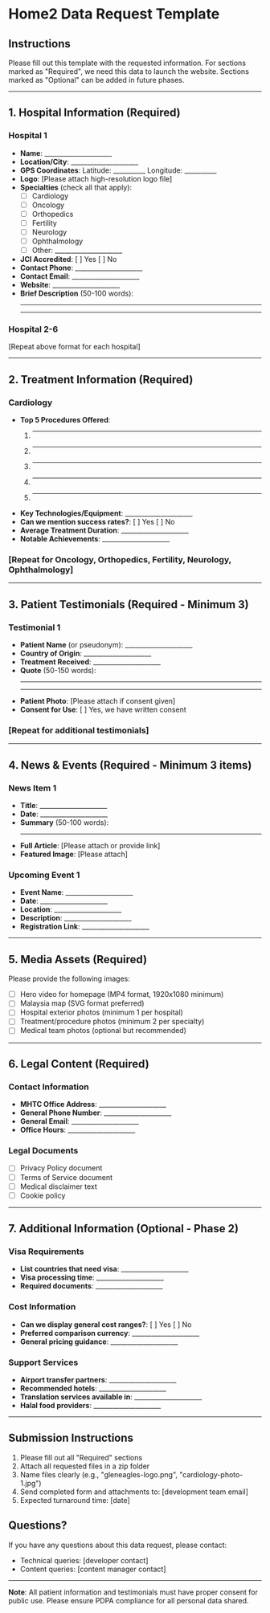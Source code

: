 # Home2 Data Request Template

## Instructions
Please fill out this template with the requested information. For sections marked as "Required", we need this data to launch the website. Sections marked as "Optional" can be added in future phases.

---

## 1. Hospital Information (Required)

### Hospital 1
- **Name**: _____________________
- **Location/City**: _____________________
- **GPS Coordinates**: Latitude: __________ Longitude: __________
- **Logo**: [Please attach high-resolution logo file]
- **Specialties** (check all that apply):
  - [ ] Cardiology
  - [ ] Oncology
  - [ ] Orthopedics
  - [ ] Fertility
  - [ ] Neurology
  - [ ] Ophthalmology
  - [ ] Other: _____________________
- **JCI Accredited**: [ ] Yes [ ] No
- **Contact Phone**: _____________________
- **Contact Email**: _____________________
- **Website**: _____________________
- **Brief Description** (50-100 words): 
  _________________________________________________
  _________________________________________________

### Hospital 2-6
[Repeat above format for each hospital]

---

## 2. Treatment Information (Required)

### Cardiology
- **Top 5 Procedures Offered**:
  1. _____________________
  2. _____________________
  3. _____________________
  4. _____________________
  5. _____________________
- **Key Technologies/Equipment**: _____________________
- **Can we mention success rates?**: [ ] Yes [ ] No
- **Average Treatment Duration**: _____________________
- **Notable Achievements**: _____________________

### [Repeat for Oncology, Orthopedics, Fertility, Neurology, Ophthalmology]

---

## 3. Patient Testimonials (Required - Minimum 3)

### Testimonial 1
- **Patient Name** (or pseudonym): _____________________
- **Country of Origin**: _____________________
- **Treatment Received**: _____________________
- **Quote** (50-150 words): 
  _________________________________________________
  _________________________________________________
- **Patient Photo**: [Please attach if consent given]
- **Consent for Use**: [ ] Yes, we have written consent

### [Repeat for additional testimonials]

---

## 4. News & Events (Required - Minimum 3 items)

### News Item 1
- **Title**: _____________________
- **Date**: _____________________
- **Summary** (50-100 words): 
  _________________________________________________
- **Full Article**: [Please attach or provide link]
- **Featured Image**: [Please attach]

### Upcoming Event 1
- **Event Name**: _____________________
- **Date**: _____________________
- **Location**: _____________________
- **Description**: _____________________
- **Registration Link**: _____________________

---

## 5. Media Assets (Required)

Please provide the following images:
- [ ] Hero video for homepage (MP4 format, 1920x1080 minimum)
- [ ] Malaysia map (SVG format preferred)
- [ ] Hospital exterior photos (minimum 1 per hospital)
- [ ] Treatment/procedure photos (minimum 2 per specialty)
- [ ] Medical team photos (optional but recommended)

---

## 6. Legal Content (Required)

### Contact Information
- **MHTC Office Address**: _____________________
- **General Phone Number**: _____________________
- **General Email**: _____________________
- **Office Hours**: _____________________

### Legal Documents
- [ ] Privacy Policy document
- [ ] Terms of Service document
- [ ] Medical disclaimer text
- [ ] Cookie policy

---

## 7. Additional Information (Optional - Phase 2)

### Visa Requirements
- **List countries that need visa**: _____________________
- **Visa processing time**: _____________________
- **Required documents**: _____________________

### Cost Information
- **Can we display general cost ranges?**: [ ] Yes [ ] No
- **Preferred comparison currency**: _____________________
- **General pricing guidance**: _____________________

### Support Services
- **Airport transfer partners**: _____________________
- **Recommended hotels**: _____________________
- **Translation services available in**: _____________________
- **Halal food providers**: _____________________

---

## Submission Instructions

1. Please fill out all "Required" sections
2. Attach all requested files in a zip folder
3. Name files clearly (e.g., "gleneagles-logo.png", "cardiology-photo-1.jpg")
4. Send completed form and attachments to: [development team email]
5. Expected turnaround time: [date]

## Questions?
If you have any questions about this data request, please contact:
- Technical queries: [developer contact]
- Content queries: [content manager contact]

---

**Note**: All patient information and testimonials must have proper consent for public use. Please ensure PDPA compliance for all personal data shared. 